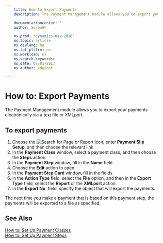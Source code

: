 ```yaml
---
    title: How to Export Payments
    description: The Payment Management module allows you to export your payments electronically via a text file or XMLport.

    documentationcenter: ''
    author: SorenGP

    ms.prod: "dynamics-nav-2018"
    ms.topic: article
    ms.devlang: na
    ms.tgt_pltfrm: na
    ms.workload: na
    ms.search.keywords:
    ms.date: 07/01/2017
    ms.author: edupont

---
```

# How to: Export Payments
The Payment Management module allows you to export your payments electronically via a text file or XMLport.  

## To export payments  

1.  Choose the ![Search for Page or Report](../../media/ui-search/search_small.png "Search for Page or Report icon") icon, enter **Payment Slip Setup**, and then choose the relevant link.  
2.  In the **Payment Class** window, select a payment class, and then choose the **Steps** action.  
3.  In the **Payment Step** window, fill in the **Name** field.  
4.  Choose the **Edit** action to open.  
5.  In the **Payment Step Card** window, fill in the fields.  
6.  In the **Action Type** field, select the **File** option, and then in the **Export Type** field, select the **Report** or the **XMLport** action.  
7.  In the **Export No.** field, specify the object that will export the payments.  

The next time you make a payment that is based on this payment step, the payments will be exported to a file as specified.  

## See Also  
 [How to: Set Up Payment Classes](how-to-set-up-payment-classes.md)   
 [How to: Set Up Payment Steps](how-to-set-up-payment-steps.md)
